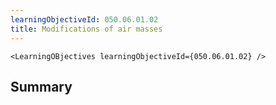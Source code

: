 ```yaml
---
learningObjectiveId: 050.06.01.02
title: Modifications of air masses
---
```


```tsx eval
<LearningOBjectives learningObjectiveId={050.06.01.02} />
```

## Summary
